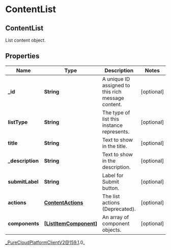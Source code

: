 # ContentList

## ContentList
List content object.

## Properties

|Name | Type | Description | Notes|
|------------ | ------------- | ------------- | -------------|
| **_id** | **String** | A unique ID assigned to this rich message content. | [optional] |
| **listType** | **String** | The type of list this instance represents. | [optional] |
| **title** | **String** | Text to show in the title. | [optional] |
| **_description** | **String** | Text to show in the description. | [optional] |
| **submitLabel** | **String** | Label for Submit button. | [optional] |
| **actions** | [**ContentActions**](ContentActions) | The list actions (Deprecated). | [optional] |
| **components** | [**[ListItemComponent]**](ListItemComponent) | An array of component objects. | [optional] |



_PureCloudPlatformClientV2@159.1.0_
